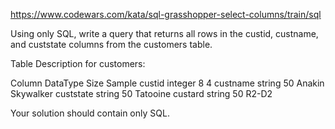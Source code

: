 https://www.codewars.com/kata/sql-grasshopper-select-columns/train/sql

Using only SQL, write a query that returns all rows in the custid, custname, and custstate columns from the customers table.

Table Description for customers:

Column	  DataType	Size	Sample
custid	  integer	  8	    4
custname	string	  50	  Anakin Skywalker
custstate	string	  50	  Tatooine
custard	  string	  50	  R2-D2

Your solution should contain only SQL.
